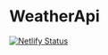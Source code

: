 # WeatherApi
[![Netlify Status](https://api.netlify.com/api/v1/badges/aa8fd3a2-12ee-4b68-8168-e823e2c999b4/deploy-status)](https://app.netlify.com/sites/practical-cray-493489/deploys)
